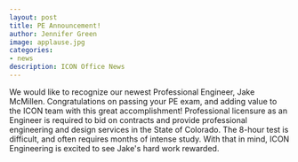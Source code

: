 ```yaml
---
layout: post
title: PE Announcement!
author: Jennifer Green
image: applause.jpg
categories:
- news
description: ICON Office News
---
```


We would like to recognize our newest Professional Engineer, Jake McMillen. Congratulations on passing your PE exam, and adding value to the ICON team with this great accomplishment!
Professional licensure as an Engineer is required to bid on contracts and provide professional engineering and design services in the State of Colorado. The 8-hour test is difficult, and often requires months of intense study. With that in mind, ICON Engineering is excited to see Jake's hard work rewarded.
